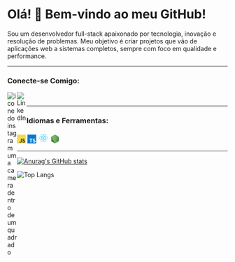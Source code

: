 # Olá! 👋 Bem-vindo ao meu GitHub!

Sou um desenvolvedor full-stack apaixonado por tecnologia, inovação e resolução de problemas. Meu objetivo é criar projetos que vão de aplicações web a sistemas completos, sempre com foco em qualidade e performance.

---

### Conecte-se Comigo:

<p>
<a href="https://www.instagram.com/lucasnascimentto__/?next=%2F">
<img align="left" alt="icone do instagram uma camera dentro de um quadrado" width="22px" src="https://cdn.jsdelivr.net/npm/simple-icons@v3/icons/instagram.svg" />
</a>
<a href="https://www.linkedin.com/in/lucas-almeida-software-developer/">
<img align="left" alt="LinkedIn" width="22px" src="https://cdn.jsdelivr.net/npm/simple-icons@v3/icons/linkedin.svg" />
</a>
</p>
<br />

---

### Idiomas e Ferramentas:

 </p>
<code><img height="20" src="https://raw.githubusercontent.com/github/explore/80688e429a7d4ef2fca1e82350fe8e3517d3494d/topics/javascript/javascript.png"></code>
<code><img height="20" src="https://raw.githubusercontent.com/github/explore/80688e429a7d4ef2fca1e82350fe8e3517d3494d/topics/typescript/typescript.png"></code>
<code><img height="25" src="https://raw.githubusercontent.com/github/explore/80688e429a7d4ef2fca1e82350fe8e3517d3494d/topics/react/react.png"></code>
<code><img height="20" src="https://raw.githubusercontent.com/github/explore/80688e429a7d4ef2fca1e82350fe8e3517d3494d/topics/nodejs/nodejs.png"></code> 
<br />

---

[![Anurag's GitHub stats](https://github-readme-stats.vercel.app/api?username=Lucas-Nascimentto)](https://github.com/anuraghazra/github-readme-stats)

![Top Langs](https://github-readme-stats.vercel.app/api/top-langs/?username=Lucas-Nascimentto&layout=compact)
